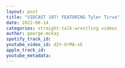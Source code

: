 ```yaml
---
layout: post
title: "VIDCAST 107! FEATURING Tyler Tirva"
date: 2022-06-14
categories: straight-talk-wrestling videos
author: george-mckay
spotify_track_id: 
youtube_video_id: d2t-OrMA-sE
apple_track_id: 
youtube_metadata: 
---
```

